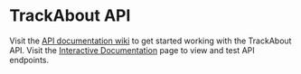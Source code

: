 # TrackAbout API

Visit the [API documentation wiki][api-wiki] to get started working with the TrackAbout API. Visit the [Interactive Documentation][swagger] page to view and test API endpoints.

[api-wiki]: https://github.com/trackabout/API/wiki/TrackAbout-API-Documentation
[swagger]: https://www.trackabout.com/api/docs
